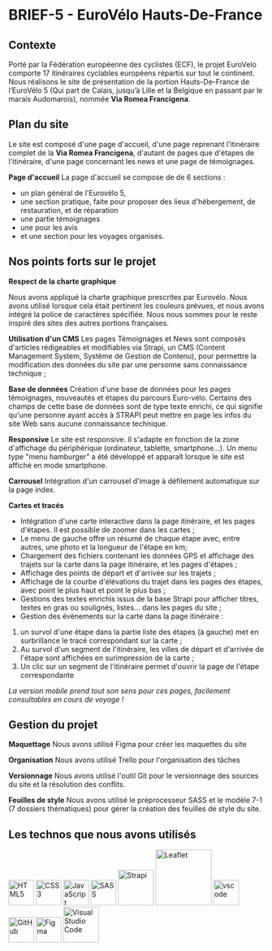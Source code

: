 # BRIEF-5 - EuroVélo Hauts-De-France

## Contexte

Porté par la Fédération européenne des cyclistes (ECF), le projet EuroVelo comporte 17 itinéraires cyclables européens répartis sur tout le continent.
Nous réalisons le site de présentation de la portion Hauts-De-France de l’EuroVélo 5 (Qui part de Calais, jusqu’à Lille et la Belgique en passant par le marais Audomarois), nommée **Via Romea Francigena**.

## Plan du site

Le site est composé d'une page d'accueil, d'une page reprenant l’itinéraire complet de la **Via Romea Francigena**, d'autant de pages que d'étapes de l'itinéraire, d'une page concernant les news et une page de témoignages.

**Page d'accueil**
La page d'accueil se compose de de 6 sections :
- un plan général de l'Eurovélo 5,
- une section pratique, faite pour proposer des lieux d'hébergement, de restauration, et de réparation
- une partie témoignages
- une pour les avis
- et une section pour les voyages organisés.

## Nos points forts sur le projet

**Respect de la charte graphique**

Nous avons appliqué la charte graphique prescrites par Eurovélo. Nous avons utilisé lorsque cela était pertinent les couleurs prévues, et nous avons intégré la police de caractères spécifiée. Nous nous sommes pour le reste inspiré des sites des autres portions françaises.

**Utilisation d'un CMS**
Les pages Témoignages et News sont composés d'articles rédigeables et modifiables via Strapi, un CMS (Content Management System, Système de Gestion de Contenu), pour permettre la modification des données du site par une personne sans connaissance technique ;

**Base de données**
Création d'une base de données pour les pages témoignages, nouveautés et étapes du parcours Euro-vélo. Certains des champs de cette base de données sont de type texte enrichi, ce qui signifie qu'une personne ayant accès à STRAPI peut mettre en page les infos du site Web sans aucune connaissance technique.

**Responsive**
Le site est responsive. Il s'adapte en fonction de la zone d'affichage du périphérique (ordinateur, tablette, smartphone...). Un menu type "menu hamburger" a été développé et apparaît lorsque le site est affiché en mode smartphone.

**Carrousel**
Intégration d'un carrousel d'image à défilement automatique sur la page index.

**Cartes et tracés**
- Intégration d'une carte interactive dans la page itinéraire, et les pages d'étapes. Il est possible de zoomer dans les cartes ;
- Le menu de gauche offre un résumé de chaque étape avec, entre autres, une photo et la longueur de l'étape en km;
- Chargement des fichiers contenant les données GPS et affichage des trajets sur la carte dans la page itinéraire, et les pages d'étapes ;
- Affichage des points de départ et d'arrivée sur les trajets ;
- Affichage de la courbe d'élévations du trajet dans les pages des étapes, avec point le plus haut et point le plus bas ;
- Gestions des textes enrichis issus de la base Strapi pour afficher titres, textes en gras ou soulignés, listes... dans les pages du site ;
- Gestion des évènements sur la carte dans la page itinéraire : 
<ol>
<li>un survol d'une étape dans la partie liste des étapes (à gauche) met en surbrillance le tracé correspondant sur la carte ;</li>
<li>Au survol d'un segment de l'itinéraire, les villes de départ et d'arrivée de l'étape sont affichées en surimpression de la carte ;</li>
<li>Un clic sur un segment de l'itinéraire permet d'ouvrir la page de l'étape correspondante</li>
</ol>

*La version mobile prend tout son sens pour ces pages, facilement consultables en cours de voyage !*

## Gestion du projet

**Maquettage**
Nous avons utilisé Figma pour créer les maquettes du site

**Organisation**
Nous avons utilisé Trello pour l'organisation des tâches

**Versionnage**
Nous avons utilisé l'outil Git pour le versionnage des sources du site et la résolution des conflits.

**Feuilles de style**
Nous avons utilisé le préprocesseur SASS et le modèle 7-1 (7 dossiers thématiques) pour gérer la création des feuilles de style du site.


## Les technos que nous avons utilisés

<img width="50" src="https://cdn.jsdelivr.net/gh/devicons/devicon/icons/html5/html5-original-wordmark.svg" alt="HTML5" title="HTML5" />
<img width="50" src="https://cdn.jsdelivr.net/gh/devicons/devicon/icons/css3/css3-original-wordmark.svg" alt="CSS3" title="CSS3" />
<img width="50" src="https://cdn.jsdelivr.net/gh/devicons/devicon/icons/javascript/javascript-original.svg" alt="JavaScript" title="JavaScript" />
<img width="50" src="https://cdn.jsdelivr.net/gh/devicons/devicon/icons/sass/sass-original.svg" alt="SASS" title="SASS" />
<img width="70" src="https://www.cmswire.com/-/media/6f319f84dc3d4db69457aeda6ffc092f.ashx" alt="Strapi" title="Strapi" />
<img width="110" src="https://upload.wikimedia.org/wikipedia/commons/thumb/1/13/Leaflet_logo.svg/320px-Leaflet_logo.svg.png" alt="Leaflet" title="Leaflet" />
<img width="50" src="https://cdn.jsdelivr.net/gh/devicons/devicon/icons/vscode/vscode-original-wordmark.svg" alt="vscode" title="vscode" />
<img width="50" src="https://cdn.jsdelivr.net/gh/devicons/devicon/icons/github/github-original-wordmark.svg" alt="GitHub" title="GitHub" />
<img width="50" src="https://cdn.jsdelivr.net/gh/devicons/devicon/icons/figma/figma-original.svg" alt="Figma" title="Figma" />
<img width="70" src="https://cdn.jsdelivr.net/gh/devicons/devicon/icons/trello/trello-plain-wordmark.svg" alt="Visual Studio Code" title="Visual Studio Code" />